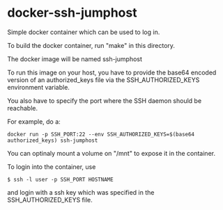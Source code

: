 # docker-ssh-jumphost

Simple docker container which can be used to log in.

To build the docker container, run "make" in this directory.

The docker image will be named ssh-jumphost

To run this image on your host, you have to provide the base64 encoded
version of an authorized_keys file via the SSH_AUTHORIZED_KEYS
environment variable.

You also have to specify the port where the SSH daemon should be reachable.

For example, do a:

```
docker run -p SSH_PORT:22 --env SSH_AUTHORIZED_KEYS=$(base64 authorized_keys) ssh-jumphost
```

You can optinaly mount a volume on "/mnt" to expose it in the container.

To login into the container, use

```
$ ssh -l user -p SSH_PORT HOSTNAME
```

and login with a ssh key which was specified in the SSH_AUTHORIZED_KEYS file.
